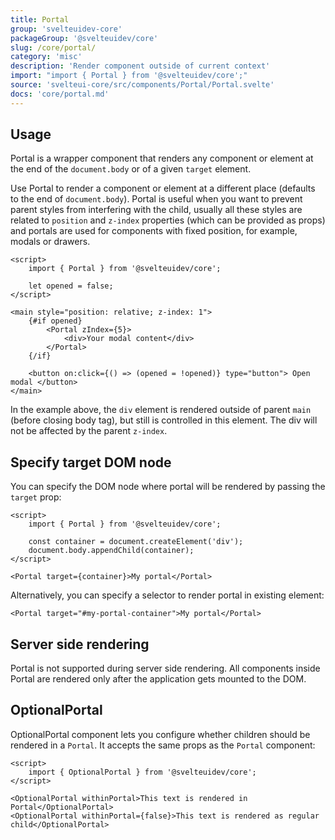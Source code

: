 ```yaml
---
title: Portal
group: 'svelteuidev-core'
packageGroup: '@svelteuidev/core'
slug: /core/portal/
category: 'misc'
description: 'Render component outside of current context'
import: "import { Portal } from '@svelteuidev/core';"
source: 'svelteui-core/src/components/Portal/Portal.svelte'
docs: 'core/portal.md'
---
```


<script>
    import { Heading } from 'components';
</script>

<Heading />

## Usage

Portal is a wrapper component that renders any component or element at the end of the `document.body` or of a given `target` element.

Use Portal to render a component or element at a different place (defaults to the end of `document.body`). Portal is useful when you want to prevent parent styles from interfering with the child, usually all these styles are related to `position` and `z-index` properties (which can be provided as props) and portals are used for components with fixed position, for example, modals or drawers.

```svelte
<script>
	import { Portal } from '@svelteuidev/core';

	let opened = false;
</script>

<main style="position: relative; z-index: 1">
	{#if opened}
		<Portal zIndex={5}>
			<div>Your modal content</div>
		</Portal>
	{/if}

	<button on:click={() => (opened = !opened)} type="button"> Open modal </button>
</main>
```

In the example above, the `div` element is rendered outside of parent `main` (before closing body tag), but still is controlled in this element. The div will not be affected by the parent `z-index`.

## Specify target DOM node

You can specify the DOM node where portal will be rendered by passing the `target` prop:

```svelte
<script>
	import { Portal } from '@svelteuidev/core';

	const container = document.createElement('div');
	document.body.appendChild(container);
</script>

<Portal target={container}>My portal</Portal>
```

Alternatively, you can specify a selector to render portal in existing element:

```svelte
<Portal target="#my-portal-container">My portal</Portal>
```

## Server side rendering

Portal is not supported during server side rendering. All components inside Portal are rendered only after the application gets mounted to the DOM.

## OptionalPortal

OptionalPortal component lets you configure whether children should be rendered in a `Portal`. It accepts the same props as the `Portal` component:

```svelte
<script>
	import { OptionalPortal } from '@svelteuidev/core';
</script>

<OptionalPortal withinPortal>This text is rendered in Portal</OptionalPortal>
<OptionalPortal withinPortal={false}>This text is rendered as regular child</OptionalPortal>
```
